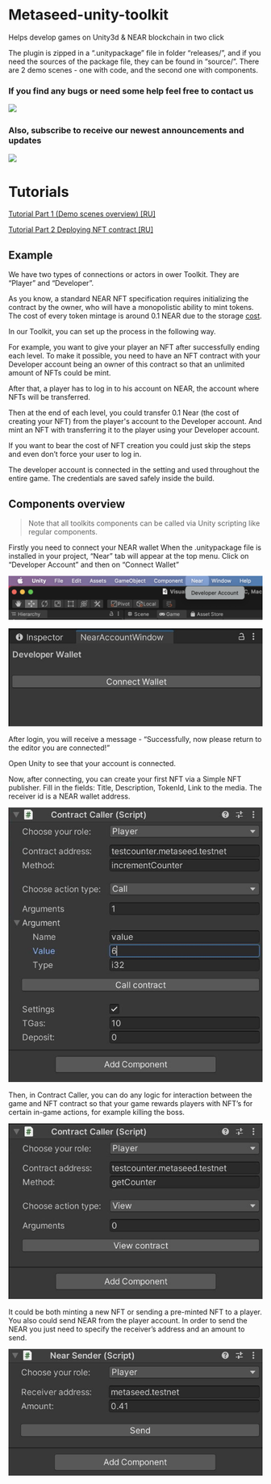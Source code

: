 <p style="text-align: center;">
  
  # Metaseed-unity-toolkit
  
  Helps develop games on Unity3d &amp; NEAR blockchain in two click

  The plugin is zipped in a “.unitypackage” file in folder “releases/”, and if you need the sources of the package file, they can be found in “source/”.
  There are 2 demo scenes - one with code, and the second one with components.
  
  ### If you find any bugs or need some help feel free to contact us
  [<img src="https://img.shields.io/badge/Telegram-2CA5E0?style=for-the-badge&logo=telegram&logoColor=white" />](https://t.me/metaseed_near)
  
  ### Also, subscribe to receive our newest announcements and updates
  [<img src="https://img.shields.io/badge/Twitter-1DA1F2?style=for-the-badge&logo=twitter&logoColor=white" />](https://twitter.com/metaseed_near)
  
  # Tutorials
  
  [Tutorial Part 1 (Demo scenes overview) [RU]](https://www.youtube.com/watch?v=36YzP561ST8)
  
  [Tutorial Part 2 Deploying NFT contract [RU]](https://www.youtube.com/watch?v=Yo0zT2I28Sg)


  ## Example

  We have two types of connections or actors in ower Toolkit.
  They are “Player” and “Developer”.

  As you know, a standard NEAR NFT specification requires initializing the contract by the owner, who will have a monopolistic ability to mint tokens. The cost of     every token mintage is around 0.1 NEAR due to the storage [cost](https://docs.near.org/docs/tutorials/contracts/nfts/minting-nfts#).

  In our Toolkit, you can set up the process in the following way.

  For example, you want to give your player an NFT after successfully ending each level. To make it possible, you need to have an NFT contract with your Developer     account being an owner of this contract so that an unlimited amount of NFTs could be mint.

  After that, a player has to log in to his account on NEAR, the account where NFTs will be transferred.

  Then at the end of each level, you could transfer 0.1 Near (the cost of creating your NFT) from the player's account to the Developer account. And mint an NFT       with transferring it to the player using your Developer account.

  If you want to bear the cost of NFT creation you could just skip the steps and even don’t force your user to log in.

  The developer account is connected in the setting and used throughout the entire game. The credentials are saved safely inside the build.
   
  ## Components overview
  
  
  
  > Note that all toolkits components can be called via Unity scripting like regular components.
  
  
  
  Firstly you need to connect your NEAR wallet
  When the .unitypackage file is installed in your project, “Near” tab will appear at the top menu.
  Click on “Developer Account” and then on “Connect Wallet” 

  ![Alt text](/screenshots/7.jpg)

  ![Alt text](/screenshots/1.jpg)

  After login, you will receive a message - “Successfully, now please return to the editor you are connected!”

  Open Unity to see that your account is connected.

  Now, after connecting, you can create your first NFT via a Simple NFT publisher. Fill in the fields: Title, Description, TokenId, Link to the media. The receiver   id is a NEAR   wallet address.

  ![Alt text](/screenshots/2.jpeg)

  Then, in Contract Caller, you can do any logic for interaction between the game and NFT contract so that your game rewards players with NFT’s for certain in-game   actions, for example killing the boss.

  ![Alt text](/screenshots/3.jpeg)

  It could be both minting a new NFT or sending a pre-minted NFT to a player. 
  You also could send NEAR from the player account.
  In order to send the NEAR you just need to specify the receiver’s address and an amount to send.

  ![Alt text](/screenshots/5.jpeg)
</p>
